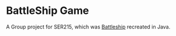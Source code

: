 # BattleShip Game
A Group project for SER215, which was [Battleship](https://en.wikipedia.org/wiki/Battleship_(game)) recreated in Java.
